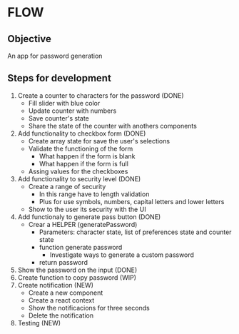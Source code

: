 # FLOW

## Objective

An app for password generation

## Steps for development

1. Create a counter to characters for the password (DONE)
    * Fill slider with blue color
    * Update counter with numbers
    * Save counter's state
    * Share the state of the counter with anothers components
2. Add functionality to checkbox form (DONE)
    * Create array state for save the user's selections
    * Validate the functioning of the form
      * What happen if the form is blank
      * What happen if the form is full
    * Assing values for the checkboxes
3. Add functionality to security level (DONE)
    * Create a range of security
      * In this range have to length validation
      * Plus for use symbols, numbers, capital letters and lower letters
    * Show to the user its security with the UI
4. Add functionaly to generate pass button (DONE)
    * Crear a HELPER (generatePassword)
      * Parameters: character state, list of preferences state and counter state
      * function generate password
        * Investigate ways to generate a custom password
      * return password
5. Show the password on the input (DONE)
6. Create function to copy password (WIP)
7. Create notification (NEW)
    * Create a new component
    * Create a react context
    * Show the notificacions for three seconds
    * Delete the notification
8. Testing (NEW)
